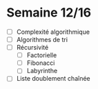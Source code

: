 # Semaine 12/16

- [ ] Complexité algorithmique
- [ ] Algorithmes de tri
- [ ] Récursivité
  - [ ] Factorielle
  - [ ] Fibonacci
  - [ ] Labyrinthe
- [ ] Liste doublement chaînée
